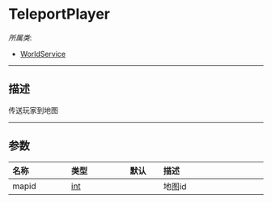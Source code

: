 # TeleportPlayer

*所属类*:
* [WorldService](/Api/Classes/GamePlay/WorldService.md)
------------------------------------------------------------------------------------------
## 描述

传送玩家到地图

------------------------------------------------------------------------------------------
## 参数

|<div style="width:100px">名称</div>|<div style="width:100px">类型</div>|<div style="width:50px">默认</div>|<div style="width:350px">描述</div>|
|:---|:---|:---|:---|
|mapid|[int](/Api/DataType/Number.md)||地图id|
